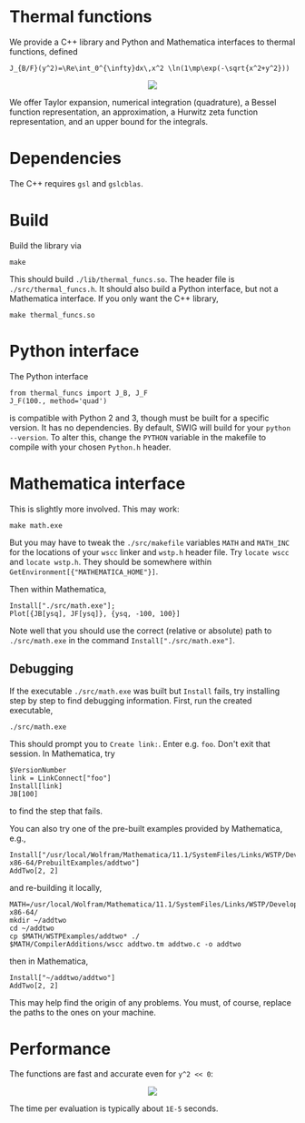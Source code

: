 # Thermal functions

We provide a C++ library and Python and Mathematica interfaces to thermal functions, defined

    J_{B/F}(y^2)=\Re\int_0^{\infty}dx\,x^2 \ln(1\mp\exp(-\sqrt{x^2+y^2}))
    
<p align="center">
  <img src="https://latex.codecogs.com/png.latex?J_{B/F}(y^2)=\Re\int_0^{\infty}dx\,x^2&space;\ln(1\mp\exp(-\sqrt{x^2&plus;y^2}))"/>
</p>    

  
We offer Taylor expansion, numerical integration (quadrature), a Bessel function 
representation, an approximation, a Hurwitz zeta function representation, and an upper bound for the integrals.

# Dependencies

The C++ requires `gsl` and `gslcblas`.

# Build

Build the library via 

    make
    
This should build `./lib/thermal_funcs.so`. The header file is `./src/thermal_funcs.h`. It should also build a Python interface, but not a Mathematica interface. 
If you only want the C++ library,

    make thermal_funcs.so 

# Python interface

The Python interface 

    from thermal_funcs import J_B, J_F
    J_F(100., method='quad')
    
is compatible with Python 2 and 3, though must be built for a specific version. It has no dependencies. By default,
SWIG will build for your `python --version`. To alter this, change the `PYTHON` variable in the makefile to compile with
your chosen `Python.h` header.

# Mathematica interface

This is slightly more involved. This may work:

    make math.exe
    
But you may have to tweak the `./src/makefile` variables `MATH` and `MATH_INC` for the locations of your `wscc` linker and `wstp.h` header file. Try `locate wscc` and `locate wstp.h`. They should be somewhere within `GetEnvironment[{"MATHEMATICA_HOME"}]`.

Then within Mathematica,

    Install["./src/math.exe"];
    Plot[{JB[ysq], JF[ysq]}, {ysq, -100, 100}]
    
Note well that you should use the correct (relative or absolute) path to `./src/math.exe` in the command `Install["./src/math.exe"]`.

## Debugging

If the executable `./src/math.exe` was built but `Install` fails, try installing step by step to find debugging information. First, run the created executable,

    ./src/math.exe
    
This should prompt you to `Create link:`. Enter e.g. `foo`. Don't exit that session. In Mathematica, try

    $VersionNumber
    link = LinkConnect["foo"]
    Install[link]
    JB[100]
    
to find the step that fails.

You can also try one of the pre-built examples provided by Mathematica, e.g.,

    Install["/usr/local/Wolfram/Mathematica/11.1/SystemFiles/Links/WSTP/DeveloperKit/Linux-x86-64/PrebuiltExamples/addtwo"]
    AddTwo[2, 2]
    
and re-building it locally,
    
    MATH=/usr/local/Wolfram/Mathematica/11.1/SystemFiles/Links/WSTP/DeveloperKit/Linux-x86-64/
    mkdir ~/addtwo
    cd ~/addtwo
    cp $MATH/WSTPExamples/addtwo* ./
    $MATH/CompilerAdditions/wscc addtwo.tm addtwo.c -o addtwo
    
then in Mathematica,

    Install["~/addtwo/addtwo"]
    AddTwo[2, 2]
    
This may help find the origin of any problems. You must, of course, replace the paths to the ones on your machine.

# Performance

The functions are fast and accurate even for `y^2 << 0`:

<p align="center">
  <img src="https://user-images.githubusercontent.com/3758193/27900262-fad8eaf8-6270-11e7-8324-4e745fd04301.png"/>
</p>

The time per evaluation is typically about `1E-5` seconds.

